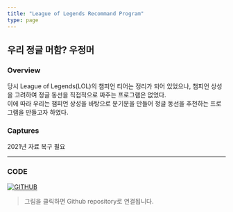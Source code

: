 ```yaml
---
title: "League of Legends Recommand Program"
type: page
---
```



## 우리 정글 머함? 우정머

### Overview
당시 League of Legends(LOL)의 챔피언 티어는 정리가 되어 있었으나, 챔피언 상성을 고려하여 정글 동선을 직접적으로 짜주는 프로그램은 없었다.  
이에 따라 우리는 챔피언 상성을 바탕으로 분기문을 만들어 정글 동선을 추천하는 프로그램을 만들고자 하였다.  

### Captures

2021년 자료 복구 필요

---

### CODE

[![GITHUB](/image/profile/github-mark.png)](https://github.com/alsspp01/LRP.git)

  
> 그림을 클릭하면 Github repository로 연결됩니다.
